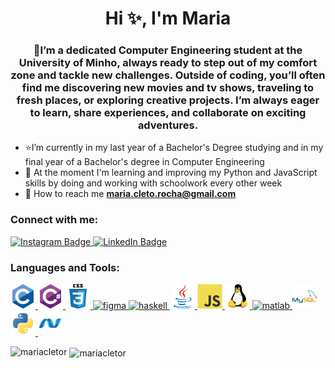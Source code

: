<h1 align="center">Hi ✨, I'm Maria</h1>
<h3 align="center">
  🎀I’m a dedicated Computer Engineering student at the University of Minho, always ready to step out of my comfort zone and tackle new challenges. Outside of coding, you’ll often find me discovering new movies and tv shows, traveling to fresh places, or exploring creative projects. I’m always eager to learn, share experiences, and collaborate on exciting adventures.
</h3>

- ⭐I’m currently in my last year of a Bachelor's Degree studying and in my final year of a Bachelor's degree in Computer Engineering
- 🌱 At the moment I'm learning and improving my Python and JavaScript skills by doing and working with schoolwork every other week
- 💜 How to reach me **maria.cleto.rocha@gmail.com**

<h3 align="left">Connect with me:</h3>
<p align="left">
  <a href="https://www.instagram.com/maria.cleto.rocha/" target="blank">
    <img src="https://img.shields.io/badge/Instagram-FF69B4?style=for-the-badge&logo=instagram&logoColor=lightpink" alt="Instagram Badge"/>
  </a>
  <a href="https://www.linkedin.com/in/maria-rocha-b06a08270/" target="blank">
    <img src="https://img.shields.io/badge/LinkedIn-0A66C2?style=for-the-badge&logo=linkedin&logoColor=lightblue" alt="LinkedIn Badge"/>
  </a>
</p>

<h3 align="left">Languages and Tools:</h3>
<p align="left">
  <a href="https://www.cprogramming.com/" target="_blank" rel="noreferrer">
    <img src="https://raw.githubusercontent.com/devicons/devicon/master/icons/c/c-original.svg" alt="c" width="40" height="40"/>
  </a>
  <a href="https://www.w3schools.com/cs/" target="_blank" rel="noreferrer">
    <img src="https://raw.githubusercontent.com/devicons/devicon/master/icons/csharp/csharp-original.svg" alt="csharp" width="40" height="40"/>
  </a>
  <a href="https://www.w3schools.com/css/" target="_blank" rel="noreferrer">
    <img src="https://raw.githubusercontent.com/devicons/devicon/master/icons/css3/css3-original-wordmark.svg" alt="css3" width="40" height="40"/>
  </a>
  <a href="https://www.figma.com/" target="_blank" rel="noreferrer">
    <img src="https://www.vectorlogo.zone/logos/figma/figma-icon.svg" alt="figma" width="40" height="40"/>
  </a>
  <a href="https://www.haskell.org/" target="_blank" rel="noreferrer">
    <img src="https://upload.wikimedia.org/wikipedia/commons/1/1c/Haskell-Logo.svg" alt="haskell" width="40" height="40"/>
  </a>
  <a href="https://www.java.com" target="_blank" rel="noreferrer">
    <img src="https://raw.githubusercontent.com/devicons/devicon/master/icons/java/java-original.svg" alt="java" width="40" height="40"/>
  </a>
  <a href="https://developer.mozilla.org/en-US/docs/Web/JavaScript" target="_blank" rel="noreferrer">
    <img src="https://raw.githubusercontent.com/devicons/devicon/master/icons/javascript/javascript-original.svg" alt="javascript" width="40" height="40"/>
  </a>
  <a href="https://www.linux.org/" target="_blank" rel="noreferrer">
    <img src="https://raw.githubusercontent.com/devicons/devicon/master/icons/linux/linux-original.svg" alt="linux" width="40" height="40"/>
  </a>
  <a href="https://www.mathworks.com/" target="_blank" rel="noreferrer">
    <img src="https://upload.wikimedia.org/wikipedia/commons/2/21/Matlab_Logo.png" alt="matlab" width="40" height="40"/>
  </a>
  <a href="https://www.mysql.com/" target="_blank" rel="noreferrer">
    <img src="https://raw.githubusercontent.com/devicons/devicon/master/icons/mysql/mysql-original-wordmark.svg" alt="mysql" width="40" height="40"/>
  </a>
  <a href="https://www.python.org" target="_blank" rel="noreferrer">
    <img src="https://raw.githubusercontent.com/devicons/devicon/master/icons/python/python-original.svg" alt="python" width="40" height="40"/>
  </a>
  <a href="https://dotnet.microsoft.com/" target="_blank" rel="noreferrer">
    <img src="https://raw.githubusercontent.com/devicons/devicon/master/icons/dot-net/dot-net-original.svg" alt="dotnet" width="40" height="40"/>
  </a>
</p>

<p>
  <img align="left" src="https://github-readme-stats.vercel.app/api/top-langs?username=mariacletor&show_icons=true&locale=en&layout=compact" alt="mariacletor" />
</p>

<p>
  &nbsp;<img align="center" src="https://github-readme-stats.vercel.app/api?username=mariacletor&show_icons=true&locale=en" alt="mariacletor" />
</p>
